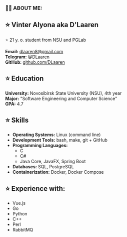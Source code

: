 ### 🍃🍃 ABOUT ME:

## ⭐️ Vinter Alyona aka D'Laaren
⭐️ 21 y. o. student from NSU and PGLab
 
**Email:** [dlaaren8@gmail.com](mailto:dlaaren8@gmail.com)  
**Telegram:** [@DLaaren](https://t.me/DLaaren)  
**GitHub:** [github.com/DLaaren](https://github.com/DLaaren)  


## ⭐️ Education
**University:** Novosibirsk State University (NSU), 4th year  
**Major:** "Software Engineering and Computer Science"  
**GPA:** 4.7  


## ⭐️ Skills
- **Operating Systems:** Linux (command line)  
- **Development Tools:** bash, make, git + GitHub  
- **Programming Languages:**
  - C
  - C#
  - Java Core, JavaFX, Spring Boot
- **Databases:** SQL, PostgreSQL
- **Containerization:** Docker, Docker Compose  


## ⭐️ Experience with:
- Vue.js  
- Go  
- Python  
- C++  
- Perl  
- RabbitMQ  

  
